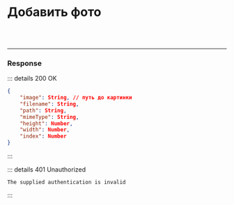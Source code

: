 # Добавить фото

<br>

<request-block name="add-media" />

<br>

---

### Response

::: details 200 OK
```json
{
    "image": String, // путь до картинки
    "filename": String,
    "path": String,
    "mimeType": String,
    "height": Number,
    "width": Number,
    "index": Number
}
```
:::

::: details 401 Unauthorized 
```
The supplied authentication is invalid
```
:::

